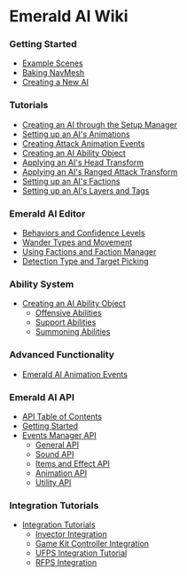 # Emerald AI Wiki

### Getting Started
* [Example Scenes]
* [Baking NavMesh]
* [Creating a New AI]

### Tutorials
   * [Creating an AI through the Setup Manager]
   * [Setting up an AI's Animations]
   * [Creating Attack Animation Events]
   * [Creating an AI Ability Object] 
   * [Applying an AI's Head Transform]
   * [Applying an AI's Ranged Attack Transform]
   * [Setting up an AI's Factions]
   * [Setting up an AI's Layers and Tags]

### Emerald AI Editor
* [Behaviors and Confidence Levels]
* [Wander Types and Movement]
* [Using Factions and Faction Manager]
* [Detection Type and Target Picking]

### Ability System
* [Creating an AI Ability Object] 
   * [Offensive Abilities]
   * [Support Abilities]
   * [Summoning Abilities]

### Advanced Functionality
* [Emerald AI Animation Events]

### Emerald AI API
* [API Table of Contents]
* [Getting Started]
* [Events Manager API]
   * [General API]
   * [Sound API]
   * [Items and Effect API]
   * [Animation API]
   * [Utility API]


### Integration Tutorials
* [Integration Tutorials]
   * [Invector Integration]
   * [Game Kit Controller Integration]
   * [UFPS Integration Tutorial]
   * [RFPS Integration]

[Home]: https://github.com/Black-Horizon-Studios/Emerald-AI/wiki
[Example Scenes]: https://github.com/Black-Horizon-Studios/Emerald-AI/wiki/Example-Scenes
[Creating a New AI]: https://github.com/Black-Horizon-Studios/Emerald-AI/wiki/Creating-a-New-AI
[Baking NavMesh]: https://github.com/Black-Horizon-Studios/Emerald-AI/wiki/Baking-NavMesh
[Behaviors and Confidence Levels]: https://github.com/Black-Horizon-Studios/Emerald-AI/wiki/Behaviors-and-Confidence-Levels
[Wander Types and Movement]: https://github.com/Black-Horizon-Studios/Emerald-AI/wiki/Wander-Types-and-Movement
[API Table of Contents]: https://github.com/Black-Horizon-Studios/Emerald-AI/wiki/Emerald-AI-API
[Getting Started]: https://github.com/Black-Horizon-Studios/Emerald-AI/wiki/Emerald-AI-API#getting-started
[Using Factions and Faction Manager]: https://github.com/Black-Horizon-Studios/Emerald-AI/wiki/Using-Factions-and-Faction-Manager
[Creating an AI Ability Object]: https://github.com/Black-Horizon-Studios/Emerald-AI/wiki/Creating-an-AI-Ability-Object
[Emerald AI Animation Events]: https://github.com/Black-Horizon-Studios/Emerald-AI/wiki/Emerald-AI-Animation-Events
[Detection Type and Target Picking]: https://github.com/Black-Horizon-Studios/Emerald-AI/wiki/Detection-Type-and-Target-Picking
[Invector Integration]: https://github.com/Black-Horizon-Studios/Emerald-AI/wiki/Invector-Integration-Tutorial
[Integration Tutorials]: https://github.com/Black-Horizon-Studios/Emerald-AI/wiki/Integration-Tutorials
[RFPS Integration]: https://github.com/Black-Horizon-Studios/Emerald-AI/wiki/RFPS-Integration-Tutorial
[UFPS Integration Tutorial]: https://github.com/Black-Horizon-Studios/Emerald-AI/wiki/UFPS-Integration-Tutorial
[Game Kit Controller Integration]: https://github.com/Black-Horizon-Studios/Emerald-AI/wiki/Game-Kit-Controller-Integration
[Offensive Abilities]: https://github.com/Black-Horizon-Studios/Emerald-AI/wiki/Creating-an-AI-Ability-Object#offensive-abilities
[Support Abilities]: https://github.com/Black-Horizon-Studios/Emerald-AI/wiki/Creating-an-AI-Ability-Object#support-abilities
[Summoning Abilities]: https://github.com/Black-Horizon-Studios/Emerald-AI/wiki/Creating-an-AI-Ability-Object#summoning-abilities
[Events Manager API]: https://github.com/Black-Horizon-Studios/Emerald-AI/wiki/Emerald-AI-API#emerald-ai-events-manager-api
[General API]: https://github.com/Black-Horizon-Studios/Emerald-AI/wiki/Emerald-AI-API#General-API
[Destination API]: https://github.com/Black-Horizon-Studios/Emerald-AI/wiki/Emerald-AI-API#Movement--Destination-API
[Sound API]: https://github.com/Black-Horizon-Studios/Emerald-AI/wiki/Emerald-AI-API#Sound-API
[Items and Effect API]: https://github.com/Black-Horizon-Studios/Emerald-AI/wiki/Emerald-AI-API#items--effect-api
[Animation API]: https://github.com/Black-Horizon-Studios/Emerald-AI/wiki/Emerald-AI-API#animation-api
[Utility API]: https://github.com/Black-Horizon-Studios/Emerald-AI/wiki/Emerald-AI-API#utility-api
[Creating an AI through the Setup Manager]: https://github.com/Black-Horizon-Studios/Emerald-AI/wiki/Creating-an-AI-through-the-Setup-Manager
[Setting up an AI's Animations]: https://github.com/Black-Horizon-Studios/Emerald-AI/wiki/Setting-up-an-AI's-Animations
[Creating Attack Animation Events]: https://github.com/Black-Horizon-Studios/Emerald-AI/wiki/Creating-Attack-Animation-Events
[Applying an AI's Head Transform]:https://github.com/Black-Horizon-Studios/Emerald-AI/wiki/Applying-an-AI's-Head-Transform
[Setting up an AI's Factions]: https://github.com/Black-Horizon-Studios/Emerald-AI/wiki/Using-Factions-and-Faction-Manager
[Setting up an AI's Layers and Tags]: https://github.com/Black-Horizon-Studios/Emerald-AI/wiki/Setting-up-an-AI's-Layers-and-Tags
[Applying an AI's Ranged Attack Transform]: https://github.com/Black-Horizon-Studios/Emerald-AI/wiki/Applying-up-an-AI's-Ranged-Attack-Transform